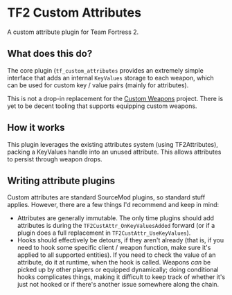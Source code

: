 # TF2 Custom Attributes

A custom attribute plugin for Team Fortress 2.

## What does this do?

The core plugin (`tf_custom_attributes` provides an extremely simple interface that adds an
internal `KeyValues` storage to each weapon, which can be used for custom key / value pairs
(mainly for attributes).

This is not a drop-in replacement for the [Custom Weapons] project.  There is yet to be decent
tooling that supports equipping custom weapons.

[Custom Weapons]: https://forums.alliedmods.net/showthread.php?t=285258

## How it works

This plugin leverages the existing attributes system (using TF2Attributes), packing a KeyValues
handle into an unused attribute.  This allows attributes to persist through weapon drops.

## Writing attribute plugins

Custom attributes are standard SourceMod plugins, so standard stuff applies.  However, there are
a few things I'd recommend and keep in mind:

* Attributes are generally immutable.  The only time plugins should add attributes is during the
`TF2CustAttr_OnKeyValuesAdded` forward (or if a plugin does a full replacement in
`TF2CustAttr_UseKeyValues`).
* Hooks should effectively be detours, if they aren't already (that is, if you need to hook some
specific client / weapon function, make sure it's applied to all supported entities).  If you
need to check the value of an attribute, do it at runtime, when the hook is called.  Weapons
*can* be picked up by other players or equipped dynamically; doing conditional hooks complicates
things, making it difficult to keep track of whether it's just not hooked or if there's another
issue somewhere along the chain.
